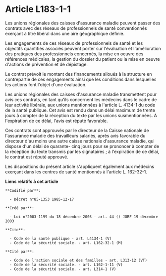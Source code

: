 # Article L183-1-1

Les unions régionales des caisses d'assurance maladie peuvent passer des contrats avec des réseaux de professionnels de santé
conventionnés exerçant à titre libéral dans une aire géographique définie.

Les engagements de ces réseaux de professionnels de santé et les objectifs quantifiés associés peuvent porter sur
l'évaluation et l'amélioration des pratiques des professionnels concernés, la mise en oeuvre des références médicales, la
gestion du dossier du patient ou la mise en oeuvre d'actions de prévention et de dépistage.

Le contrat prévoit le montant des financements alloués à la structure en contrepartie de ces engagements ainsi que les
conditions dans lesquelles les actions font l'objet d'une évaluation.

Les unions régionales des caisses d'assurance maladie transmettent pour avis ces contrats, en tant qu'ils concernent les
médecins dans le cadre de leur activité libérale, aux unions mentionnées à l'article L. 4134-1 du code de la santé publique.
Cet avis est rendu dans un délai maximum de trente jours à compter de la réception du texte par les unions susmentionnées. A
l'expiration de ce délai, l'avis est réputé favorable.

Ces contrats sont approuvés par le directeur de la Caisse nationale de l'assurance maladie des travailleurs salariés, après
avis favorable du directeur d'au moins une autre caisse nationale d'assurance maladie, qui dispose d'un délai de quarante-
cinq jours pour se prononcer à compter de la réception du texte transmis par les signataires ; à l'expiration de ce délai, le
contrat est réputé approuvé.

Les dispositions du présent article s'appliquent également aux médecins exerçant dans les centres de santé mentionnés à
l'article L. 162-32-1.

**Liens relatifs à cet article**

	**Codifié par**:

	  - Décret n°85-1353 1985-12-17

	**Créé par**:

	  - Loi n°2003-1199 du 18 décembre 2003 - art. 44 () JORF 19 décembre 2003

	**Cite**:

	  - Code de la santé publique - art. L4134-1 (V)
	  - Code de la sécurité sociale. - art. L162-32-1 (M)

	**Cité par**:

	  - Code de l'action sociale et des familles - art. L313-12 (VT)
	  - Code de la sécurité sociale. - art. L162-1-11 (V)
	  - Code de la sécurité sociale. - art. L314-1 (V)
